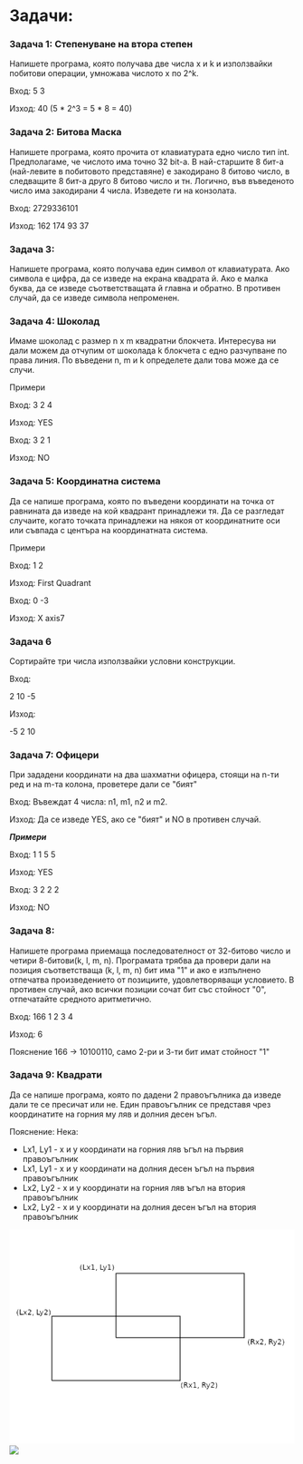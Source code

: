 # Задачи:

### Задача 1: Степенуване на втора степен
Напишете програма, която получава две числа x и k и използвайки побитови операции,
умножава числото x по 2^k.

Вход: 5 3

Изход: 40 (5 * 2^3 = 5 * 8 = 40)


### Задача 2: Битова Маска
Напишете програма, която прочита от клавиатурата едно число тип int. Предполагаме, че
числото има точно 32 bit-a. В най-старшите 8 бит-а (най-левите в побитовото представяне) е
закодирано 8 битово число, в следващите 8 бит-а друго 8 битово число и тн. Логично, във
въведеното число има закодирани 4 числа. Изведете ги на конзолата.

Вход: 2729336101

Изход: 162 174 93 37

### Задача 3:
Напишете програма, която получава един символ от клавиатурата. Ако символа е цифра, да се
изведе на екрана квадрата й. Ако е малка буква, да се изведе съответстващата й главна и
обратно. В противен случай, да се изведе символа непроменен.


### Задача 4: Шоколад
Имаме шоколад с размер n x m квадратни блокчета. Интересува ни дали можем да отчупим от шоколада k блокчета с едно разчупване по права линия.
По въведени n, m и k определете дали това може да се случи.

Примери

Вход:  3 2 4

Изход: YES


Вход:  3 2 1

Изход: NO

### Задача 5: Координатна система
Да се напише програма, която по въведени координати на точка от равнината да изведе на кой квадрант принадлежи тя. Да се разгледат случаите, когато точката принадлежи на някоя от координатните оси или съвпада с центъра на координатната система.

Примери

Вход:  1 2

Изход: First Quadrant

Вход:  0 -3

Изход: X axis7

### Задача 6
Сортирайте три числа използвайки условни конструкции.

Вход:

2 10 -5

Изход:

-5 2 10

### Задача 7: Офицери
При зададени координати на два шахматни офицера, стоящи на n-ти ред и на m-та колона, проветере дали се "бият"

Вход: Въвеждат 4 числа: n1, m1, n2 и m2.

Изход: Да се изведе YES, ако се "бият" и NO в противен случай.

***Примери***

Вход: 1 1 5 5

Изход: YES

Вход: 3 2 2 2

Изход: NO

### Задача 8:
Напишете програма приемаща последователност от 32-битово число и четири 8-битови(k, l, m, n). Програмата трябва да провери дали на позиция съответстваща (k, l, m, n) бит има "1" и ако е изпълнено отпечатва произведението от позициите, удовлетворяващи условието. В противен случай, ако всички позиции сочат бит със стойност "0", отпечатайте средното аритметично.

Вход: 
166 1 2 3 4

Изход: 6

Пояснение 166 -> 10100110, само 2-ри и 3-ти бит имат стойност "1"

### Задача 9: Квадрати

Да се напише програма, която по дадени 2 правоъгълника да изведе дали те се пресичат или не.
Един правоъгълник се представя чрез координатите на горния му ляв и долния десен ъгъл.

Пояснение:
Нека:
- Lx1, Lу1 - х и у координати на горния ляв ъгъл на първия правоъгълник
- Lх1, Lу1 - х и у координати на долния десен ъгъл на първия правоъгълник
- Lx2, Lу2 - х и у координати на горния ляв ъгъл на втория правоъгълник
- Lх2, Lу2 - х и у координати на долния десен ъгъл на втория правоъгълник

![](Images/Rectangles.png)
![](Images/ClionConfig.png)